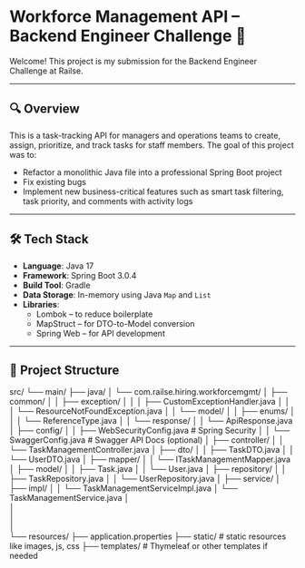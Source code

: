 # Workforce Management API – Backend Engineer Challenge 🚀

Welcome! This project is my submission for the Backend Engineer Challenge at Railse.

---

## 🔍 Overview

This is a task-tracking API for managers and operations teams to create, assign, prioritize, and track tasks for staff members. The goal of this project was to:
- Refactor a monolithic Java file into a professional Spring Boot project
- Fix existing bugs
- Implement new business-critical features such as smart task filtering, task priority, and comments with activity logs

---

## 🛠 Tech Stack

- **Language**: Java 17  
- **Framework**: Spring Boot 3.0.4  
- **Build Tool**: Gradle  
- **Data Storage**: In-memory using Java `Map` and `List`  
- **Libraries**:
  - Lombok – to reduce boilerplate
  - MapStruct – for DTO-to-Model conversion
  - Spring Web – for API development

---

## 📂 Project Structure

src/
└── main/
    ├── java/
    │   └── com.railse.hiring.workforcemgmt/
    │       ├── common/
    │       │   ├── exception/
    │       │   │   ├── CustomExceptionHandler.java
    │       │   │   └── ResourceNotFoundException.java
    │       │   └── model/
    │       │       ├── enums/
    │       │       │   └── ReferenceType.java
    │       │       └── response/
    │       │           └── ApiResponse.java
    │       ├── config/
    │       │   ├── WebSecurityConfig.java     # Spring Security
    │       │   └── SwaggerConfig.java         # Swagger API Docs (optional)
    │       ├── controller/
    │       │   └── TaskManagementController.java
    │       ├── dto/
    │       │   ├── TaskDTO.java
    │       │   └── UserDTO.java
    │       ├── mapper/
    │       │   └── ITaskManagementMapper.java
    │       ├── model/
    │       │   ├── Task.java
    │       │   └── User.java
    │       ├── repository/
    │       │   ├── TaskRepository.java
    │       │   └── UserRepository.java
    │       ├── service/
    │           ├── impl/
    │           │   └── TaskManagementServiceImpl.java
    │           └── TaskManagementService.java
    │       
    │       
    │    
    │      
    └── resources/
        ├── application.properties
        ├── static/                  # static resources like images, js, css
        ├── templates/               # Thymeleaf or other templates if needed
       


